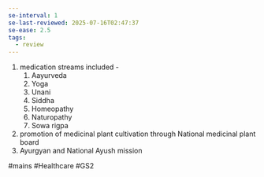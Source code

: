 ```yaml
---
se-interval: 1
se-last-reviewed: 2025-07-16T02:47:37
se-ease: 2.5
tags:
  - review
---
```

1. medication streams included - 
	1. Aayurveda
	2. Yoga
	3. Unani
	4. Siddha
	5. Homeopathy
	6. Naturopathy
	7. Sowa rigpa
2. promotion of medicinal plant cultivation through National medicinal plant board
3. Ayurgyan and National Ayush mission


#mains #Healthcare #GS2 



